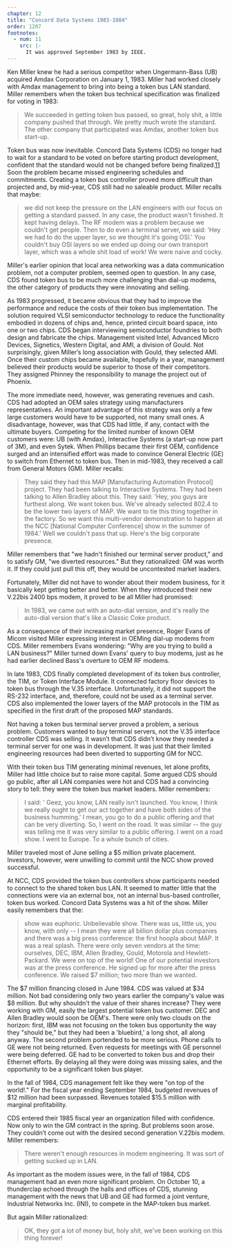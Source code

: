 ```yaml
---
chapter: 12
title: "Concord Data Systems 1983-1984"
order: 1207
footnotes:
  - num: 11
    src: |-
      It was approved September 1983 by IEEE.  
---
```


Ken Miller knew he had a serious competitor when Ungermann-Bass (UB) acquired Amdax Corporation on January 1, 1983. Miller had worked closely with Amdax management to bring into being a token bus LAN standard. Miller remembers when the token bus technical specification was finalized for voting in 1983:

>We succeeded in getting token bus passed, so great, holy shit, a little company pushed that through. We pretty much wrote the standard. The other company that participated was Amdax, another token bus start-up.

Token bus was now inevitable. Concord Data Systems (CDS) no longer had to wait for a standard to be voted on before starting product development, confident that the standard would not be changed before being finalized.<a name="fnloc11" href="#fn11">11</a>  Soon the problem became missed engineering schedules and commitments. Creating a token bus controller proved more difficult than projected and, by mid-year, CDS still had no saleable product. Miller recalls that maybe:

>we did not keep the pressure on the LAN engineers with our focus on getting a standard passed. In any case, the product wasn't finished. It kept having delays. The RF modem was a problem because we couldn't get people. Then to do even a terminal server, we said: 'Hey we had to do the upper layer, so we thought it's going OSI.' You couldn't buy OSI layers so we ended up doing our own transport layer, which was a whole shit load of work! We were naive and cocky.

Miller's earlier opinion that local area networking was a data communication problem, not a computer problem, seemed open to question. In any case, CDS found token bus to be much more challenging than dial-up modems, the other category of products they were innovating and selling.

As 1983 progressed, it became obvious that they had to improve the performance and reduce the costs of their token bus implementation. The solution required VLSI semiconductor technology to reduce the functionality embodied in dozens of chips and, hence, printed circuit board space, into one or two chips. CDS began interviewing semiconductor foundries to both design and fabricate the chips. Management visited Intel, Advanced Micro Devices, Signetics, Western Digital, and AMI, a division of Gould. Not surprisingly, given Miller’s long association with Gould, they selected AMI. Once their custom chips became available, hopefully in a year, management believed their products would be superior to those of their competitors. They assigned Phinney the responsibility to manage the project out of Phoenix.

The more immediate need, however, was generating revenues and cash. CDS had adopted an OEM sales strategy using manufacturers representatives. An important advantage of this strategy was only a few large customers would have to be supported, not many small ones. A disadvantage, however, was that CDS had little, if any, contact with the ultimate buyers. Competing for the limited number of known OEM customers were: UB (with Amdax), Interactive Systems (a start-up now part of 3M), and even Sytek. When Phillips became their first OEM, confidence surged and an intensified effort was made to convince General Electric (GE) to switch from Ethernet to token bus. Then in mid-1983, they received a call from General Motors (GM). Miller recalls:

>They said they had this MAP [Manufacturing Automation Protocol] project. They had been talking to Interactive Systems. They had been talking to Allen Bradley about this. They said: 'Hey, you guys are furthest along. We want token bus. We've already selected 802.4 to be the lower two layers of MAP. We want to tie this thing together in the factory. So we want this multi-vendor demonstration to happen at the NCC [National Computer Conference] show in the summer of 1984.' Well we couldn't pass that up. Here's the big corporate presence.

Miller remembers that "we hadn't finished our terminal server product," and to satisfy GM, "we diverted resources." But they rationalized: GM was worth it. If they could just pull this off, they would be uncontested market leaders.

Fortunately, Miller did not have to wonder about their modem business, for it basically kept getting better and better. When they introduced their new V.22bis 2400 bps modem, it proved to be all Miller had promised:

>In 1983, we came out with an auto-dial version, and it's really the auto-dial version that's like a Classic Coke product.

As a consequence of their increasing market presence, Roger Evans of Micom visited Miller expressing interest in OEMing dial-up modems from CDS. Miller remembers Evans wondering: "Why are you trying to build a LAN business?" Miller turned down Evans' query to buy modems, just as he had earlier declined Bass's overture to OEM RF modems.

In late 1983, CDS finally completed development of its token bus controller, the TIM, or Token Interface Module.  It connected factory floor devices to token bus through the V.35 interface. Unfortunately, it did not support the RS-232 interface, and, therefore, could not be used as a terminal server. CDS also implemented the lower layers of the MAP protocols in the TIM as specified in the first draft of the proposed MAP standards.

Not having a token bus terminal server proved a problem, a serious problem. Customers wanted to buy terminal servers, not the V.35 interface controller CDS was selling. It wasn’t that CDS didn’t know they needed a terminal server for one was in development. It was just that their limited engineering resources had been diverted to supporting GM for NCC.

With their token bus TIM generating minimal revenues, let alone profits, Miller had little choice but to raise more capital. Some argued CDS should go public, after all LAN companies were hot and CDS had a convincing story to tell: they were the token bus market leaders. Miller remembers:

>I said: ' Geez, you know, LAN really isn't launched. You know, I think we really ought to get our act together and have both sides of the business humming.' I mean, you go to do a public offering and that can be very diverting. So, I went on the road. It was similar  -- the guy was telling me it was very similar to a public offering. I went on a road show. I went to Europe. To a whole bunch of cities.

Miller traveled most of June selling a $5 million private placement. Investors, however, were unwilling to commit until the NCC show proved successful.

At NCC, CDS provided the token bus controllers show participants needed to connect to the shared token bus LAN. It seemed to matter little that the connections were via an external box, not an internal bus-based controller, token bus worked. Concord Data Systems was a hit of the show. Miller easily remembers that the:

>show was euphoric. Unbelievable show. There was us, little us, you know, with only -- I mean they were all billion dollar plus companies and there was a big press conference: the first hoopla about MAP. It was a real splash. There were only seven vendors at the time: ourselves, DEC, IBM, Allen Bradley, Gould, Motorola and Hewlett-Packard. We were on top of the world! One of our potential investors was at the press conference. He signed up for more after the press conference. We raised $7 million; two more than we wanted.

The $7 million financing closed in June 1984. CDS was valued at $34 million. Not bad considering only two years earlier the company's value was $8 million. But why shouldn't the value of their shares increase? They were working with GM, easily the largest potential token bus customer. DEC and Allen Bradley would soon be OEM's. There were only two clouds on the horizon: first, IBM was not focusing on the token bus opportunity the way they "should be," but they had been a 'bluebird,' a long shot, all along anyway. The second problem portended to be more serious. Phone calls to GE were not being returned. Even requests for meetings with GE personnel were being deferred. GE had to be converted to token bus and drop their Ethernet efforts. By delaying all they were doing was missing sales, and the opportunity to be a significant token bus player.

In the fall of 1984, CDS management felt like they were "on top of the world!." For the fiscal year ending September 1984, budgeted revenues of $12 million had been surpassed. Revenues totaled $15.5 million with marginal profitability.

CDS entered their 1985 fiscal year an organization filled with confidence. Now only to win the GM contract in the spring. But problems soon arose. They couldn’t come out with the desired second generation V.22bis modem. Miller remembers:

>There weren't enough resources in modem engineering. It was sort of getting sucked up in LAN.

As important as the modem issues were, in the fall of 1984, CDS management had an even more significant problem. On October 10, a thunderclap echoed through the halls and offices of CDS, stunning management with the news that UB and GE had formed a joint venture, Industrial Networks Inc. (INI), to compete in the MAP-token bus market.

But again Miller rationalized:

>OK, they got a lot of money but, holy shit, we've been working on this thing forever!
